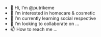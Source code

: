 - 👋 Hi, I’m @putrikeme
- 👀 I’m interested in homecare & cosmetic
- 🌱 I’m currently learning social respective
- 💞️ I’m looking to collaborate on ...
- 📫 How to reach me ...

<!---
putrikeme/putrikeme is a ✨ special ✨ repository because its `README.md` (this file) appears on your GitHub profile.
You can click the Preview link to take a look at your changes.
--->
